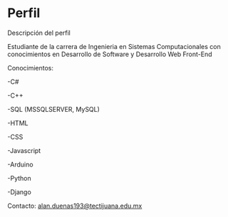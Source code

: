# Perfil
Descripción del perfil

Estudiante de la carrera de Ingenieria en Sistemas Computacionales con conocimientos en Desarrollo de Software y Desarrollo Web Front-End

Conocimientos:

-C#

-C++

-SQL (MSSQLSERVER, MySQL)

-HTML

-CSS

-Javascript

-Arduino

-Python

-Django

Contacto: alan.duenas193@tectijuana.edu.mx
